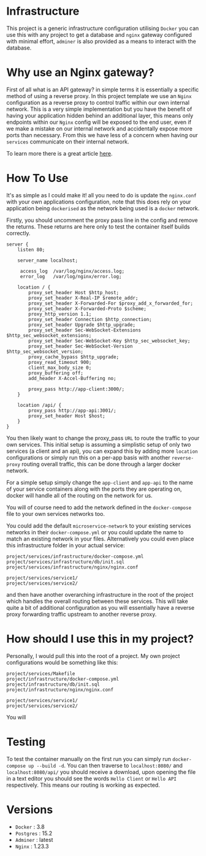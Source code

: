 # Infrastructure

This project is a generic infrastructure configuration utilising `Docker` you can use this with any project to get a database and `nginx` gateway configured with minimal effort, `adminer` is also provided as a means to interact with the database.

# Why use an Nginx gateway?

First of all what is an API gateway? in simple terms it is essentially a specific method of using a reverse proxy. In this project template we use an `Nginx` configuration as a reverse proxy to control traffic within our own internal network. This is a very simple implementation but you have the benefit of having your application hidden behind an additional layer, this means only endpoints within our `Nginx` config will be exposed to the end user, even if we make a mistake on our internal network and accidentally expose more ports than necessary. From this we have less of a concern when having our `services` communicate on their internal network.

To learn more there is a great article [here](https://www.nginx.com/blog/building-microservices-using-an-api-gateway/).

# How To Use

It's as simple as I could make it! all you need to do is update the `nginx.conf` with your own applications
configuration, note that this does rely on your application being `dockerised` as the network being used is a
`docker` network.

Firstly, you should uncomment the proxy pass line in the config and remove the returns. These returns are here only to test the container itself builds correctly.

```
server {
    listen 80;

    server_name localhost;

     access_log  /var/log/nginx/access.log;
     error_log   /var/log/nginx/error.log;

    location / {
        proxy_set_header Host $http_host;
        proxy_set_header X-Real-IP $remote_addr;
        proxy_set_header X-Forwarded-For $proxy_add_x_forwarded_for;
        proxy_set_header X-Forwarded-Proto $scheme;
        proxy_http_version 1.1;
        proxy_set_header Connection $http_connection;
        proxy_set_header Upgrade $http_upgrade;
        proxy_set_header Sec-WebSocket-Extensions $http_sec_websocket_extensions;
        proxy_set_header Sec-WebSocket-Key $http_sec_websocket_key;
        proxy_set_header Sec-WebSocket-Version $http_sec_websocket_version;
        proxy_cache_bypass $http_upgrade;
        proxy_read_timeout 900;
        client_max_body_size 0;
        proxy_buffering off;
        add_header X-Accel-Buffering no;

        proxy_pass http://app-client:3000/;
    }

    location /api/ {
        proxy_pass http://app-api:3001/;
        proxy_set_header Host $host;
    }
}
```

You then likely want to change the proxy_pass `URL` to route the traffic to your own services. This initial setup is assuming a simplistic setup of only two services (a client and an api), you can expand this by adding more `location` configurations or simply run this on a per-app basis with another `reverse-proxy` routing overall traffic, this can be done through a larger docker network.

For a simple setup simply change the `app-client` and `app-api` to the name of your service containers along with the ports they are operating on, docker will handle all of the routing on the network for us.

You will of course need to add the network defined in the `docker-compose` file to your own services networks too.

You could add the default `microservice-network` to your existing services networks in their `docker-compose.yml` or you could update the name to match an existing network in your files. Alternatively you could even place this infrastructure folder in your actual service:

```
project/services/infrastructure/docker-compose.yml
project/services/infrastructure/db/init.sql
project/services/infrastructure/nginx/nginx.conf

project/services/service1/
project/services/service2/
```

and then have another overarching infrastructure in the root of the project which handles the overall routing between these services. This will take quite a bit of additional configuration as you will essentially have a reverse proxy forwarding traffic upstream to another reverse proxy. 

# How should I use this in my project?

Personally, I would pull this into the root of a project. My own project configurations would be something like this:

```
project/services/Makefile
project/infrastructure/docker-compose.yml
project/infrastructure/db/init.sql
project/infrastructure/nginx/nginx.conf

project/services/service1/
project/services/service2/
```

You will

# Testing

To test the container manually on the first run you can simply run `docker-compose up --build -d`. You can then traverse to `localhost:8080/` and `localhost:8080/api/`
you should receive a download, upon opening the file in a text editor you should see the words `Hello Client` or `Hello API` respectively. This means our routing is working as expected.

# Versions
- `Docker` : 3.8
- `Postgres` : 15.2
- `Adminer` : latest
- `Nginx` : 1.23.3